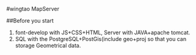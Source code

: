 #wingtao MapServer

##Before you start

1. font-develop with JS+CSS+HTML, Server with JAVA+apache tomcat.
2. SQL with the PostgreSQL+PostGis(include geo+proj so that you can storage Geometrical data.
